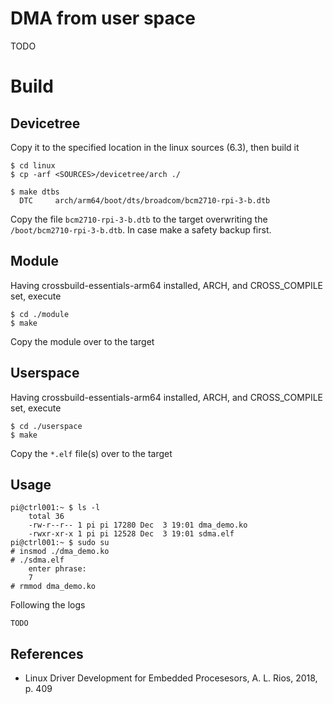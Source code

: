 # DMA from user space

TODO       

# Build

## Devicetree

Copy it to the specified location in the linux sources (6.3), then build it  
```
$ cd linux
$ cp -arf <SOURCES>/devicetree/arch ./

$ make dtbs
  DTC     arch/arm64/boot/dts/broadcom/bcm2710-rpi-3-b.dtb
```
Copy the file `bcm2710-rpi-3-b.dtb` to the target overwriting the `/boot/bcm2710-rpi-3-b.dtb`. In case make a safety backup first.  

## Module

Having crossbuild-essentials-arm64 installed, ARCH, and CROSS_COMPILE set, execute  
```
$ cd ./module
$ make
```
Copy the module over to the target  

## Userspace

Having crossbuild-essentials-arm64 installed, ARCH, and CROSS_COMPILE set, execute  
```
$ cd ./userspace
$ make
```
Copy the `*.elf` file(s) over to the target  

## Usage

```
pi@ctrl001:~ $ ls -l
    total 36
    -rw-r--r-- 1 pi pi 17280 Dec  3 19:01 dma_demo.ko
    -rwxr-xr-x 1 pi pi 12528 Dec  3 19:01 sdma.elf
pi@ctrl001:~ $ sudo su
# insmod ./dma_demo.ko
# ./sdma.elf
    enter phrase:
    7
# rmmod dma_demo.ko
```

Following the logs   
```
TODO   
```

## References
* Linux Driver Development for Embedded Procesesors, A. L. Rios, 2018, p. 409  
